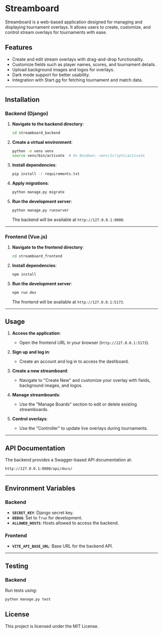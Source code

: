 # Streamboard

Streamboard is a web-based application designed for managing and displaying tournament overlays. It allows users to create, customize, and control stream overlays for tournaments with ease.

## Features

- Create and edit stream overlays with drag-and-drop functionality.
- Customize fields such as player names, scores, and tournament details.
- Upload background images and logos for overlays.
- Dark mode support for better usability.
- Integration with Start.gg for fetching tournament and match data.

---

## Installation

### Backend (Django)

1. **Navigate to the backend directory**:
   ```bash
   cd streamboard_backend
   ```

2. **Create a virtual environment**:
   ```bash
   python -m venv venv
   source venv/bin/activate  # On Windows: venv\Scripts\activate
   ```

3. **Install dependencies**:
   ```bash
   pip install -r requirements.txt
   ```

4. **Apply migrations**:
   ```bash
   python manage.py migrate
   ```

5. **Run the development server**:
   ```bash
   python manage.py runserver
   ```

   The backend will be available at `http://127.0.0.1:8000`.

---

### Frontend (Vue.js)

1. **Navigate to the frontend directory**:
   ```bash
   cd streamboard_frontend
   ```

2. **Install dependencies**:
   ```bash
   npm install
   ```

3. **Run the development server**:
   ```bash
   npm run dev
   ```

   The frontend will be available at `http://127.0.0.1:5173`.

---

## Usage

1. **Access the application**:
   - Open the frontend URL in your browser (`http://127.0.0.1:5173`).

2. **Sign up and log in**:
   - Create an account and log in to access the dashboard.

3. **Create a new streamboard**:
   - Navigate to "Create New" and customize your overlay with fields, background images, and logos.

4. **Manage streamboards**:
   - Use the "Manage Boards" section to edit or delete existing streamboards.

5. **Control overlays**:
   - Use the "Controller" to update live overlays during tournaments.

---

## API Documentation

The backend provides a Swagger-based API documentation at:
```
http://127.0.0.1:8000/api/docs/
```

---

## Environment Variables

### Backend
- **`SECRET_KEY`**: Django secret key.
- **`DEBUG`**: Set to `True` for development.
- **`ALLOWED_HOSTS`**: Hosts allowed to access the backend.

### Frontend
- **`VITE_API_BASE_URL`**: Base URL for the backend API.

---

## Testing

### Backend
Run tests using:
```bash
python manage.py test
```


## License

This project is licensed under the MIT License.
